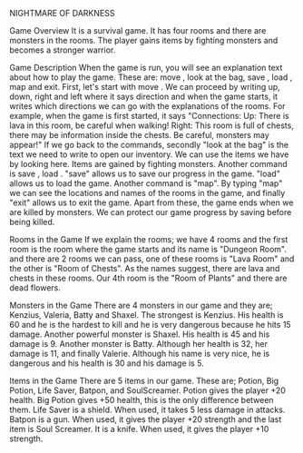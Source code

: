 NIGHTMARE OF DARKNESS

Game Overview
It is a survival game. It has four rooms and there are monsters in the rooms. The player gains items by fighting monsters and becomes a stronger warrior.

Game Description
When the game is run, you will see an explanation text about how to play the game. These are: move <direction>, look at the bag, save <file>, load <file>, map and exit. First, let's start with move <direction>. We can proceed by writing up, down, right and left where it says direction and when the game starts, it writes which directions we can go with the explanations of the rooms. For example, when the game is first started, it says "Connections: Up: There is lava in this room, be careful when walking! Right: This room is full of chests, there may be information inside the chests. Be careful, monsters may appear!" If we go back to the commands, secondly "look at the bag" is the text we need to write to open our inventory. We can use the items we have by looking here. Items are gained by fighting monsters. Another command is save <file>, load <file>. "save" allows us to save our progress in the game. "load" allows us to load the game. Another command is "map". By typing "map" we can see the locations and names of the rooms in the game, and finally "exit" allows us to exit the game. Apart from these, the game ends when we are killed by monsters. We can protect our game progress by saving before being killed.

Rooms in the Game
If we explain the rooms; we have 4 rooms and the first room is the room where the game starts and its name is "Dungeon Room". and there are 2 rooms we can pass, one of these rooms is "Lava Room" and the other is "Room of Chests". As the names suggest, there are lava and chests in these rooms. Our 4th room is the "Room of Plants" and there are dead flowers. 

Monsters in the Game
There are 4 monsters in our game and they are; Kenzius, Valeria, Batty and Shaxel. The strongest is Kenzius. His health is 60 and he is the hardest to kill and he is very dangerous because he hits 15 damage. Another powerful monster is Shaxel. His health is 45 and his damage is 9. Another monster is Batty. Although her health is 32, her damage is 11, and finally Valerie. Although his name is very nice, he is dangerous and his health is 30 and his damage is 5.

Items in the Game
There are 5 items in our game. These are; Potion,  Big Potion,  Life Saver,  Batpon, and SoulScreamer. Potion gives the player +20 health. Big Potion gives +50 health, this is the only difference between them. Life Saver is a shield. When used, it takes 5 less damage in attacks. Batpon is a gun. When used, it gives the player +20 strength and the last item is Soul Screamer. It is a knife. When used, it gives the player +10 strength.
